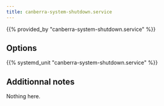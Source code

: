 ```yaml
---
title: canberra-system-shutdown.service
---
```


{{% provided_by "canberra-system-shutdown.service" %}}

## Options

{{% systemd_unit "canberra-system-shutdown.service" %}}

## Additionnal notes

Nothing here.